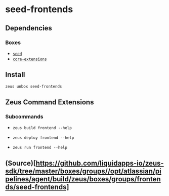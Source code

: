 
seed-frontends 
====================




## Dependencies
### Boxes
* [`seed`](seed.md)
* [`core-extensions`](core-extensions.md)




## Install
```bash
zeus unbox seed-frontends
```


## Zeus Command Extensions

### Subcommands
* ```zeus build frontend --help```

* ```zeus deploy frontend --help```

* ```zeus run frontend --help```


## (Source)[https://github.com/liquidapps-io/zeus-sdk/tree/master/boxes/groups//opt/atlassian/pipelines/agent/build/zeus/boxes/groups/frontends/seed-frontends]
